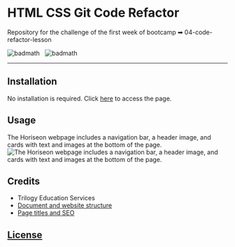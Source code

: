 # HTML CSS Git Code Refactor
Repository for the challenge of the first week of bootcamp ➡ 04-code-refactor-lesson

![badmath](https://img.shields.io/badge/HTML-55%25-%23e34c26)&nbsp;&nbsp;&nbsp;![badmath](https://img.shields.io/badge/CSS-45%25-%23563d7c)

---
## Installation

No installation is required.
Click [here](https://lorettarehm.github.io/1st_week_challenge/) to access the page.

## Usage 
The Horiseon webpage includes a navigation bar, a header image, and cards with text and images at the bottom of the page.
![The Horiseon webpage includes a navigation bar, a header image, and cards with text and images at the bottom of the page.](./assets/images/bootcamp_challenges_1st_week_challenge_index.png)

## Credits

* Trilogy Education Services
* [Document and website structure](https://developer.mozilla.org/en-US/docs/Learn/HTML/Introduction_to_HTML/Document_and_website_structure#Enter_HTML5_structural_elements)
* [Page titles and SEO](https://developer.mozilla.org/en-US/docs/Web/HTML/Element/title#page_titles_and_seo)

## [License](./LICENSE)
